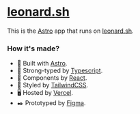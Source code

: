 # [leonard.sh](https://leonard.sh)

This is the [Astro](https://astro.build/) app that runs on [leonard.sh](https://leonard.sh/).

### How it's made?

-   🚀 Built with [Astro](https://astro.build/).
-   💪 Strong-typed by [Typescript](https://www.typescriptlang.org/).
-   🧩 Components by [React](https://reactjs.org/).
-   🎨 Styled by [TailwindCSS](https://tailwindcss.com/).
-   🖥️ Hosted by [Vercel](https://www.netlify.com/).
-   ✒️ Prototyped by [Figma](https://figma.com).
